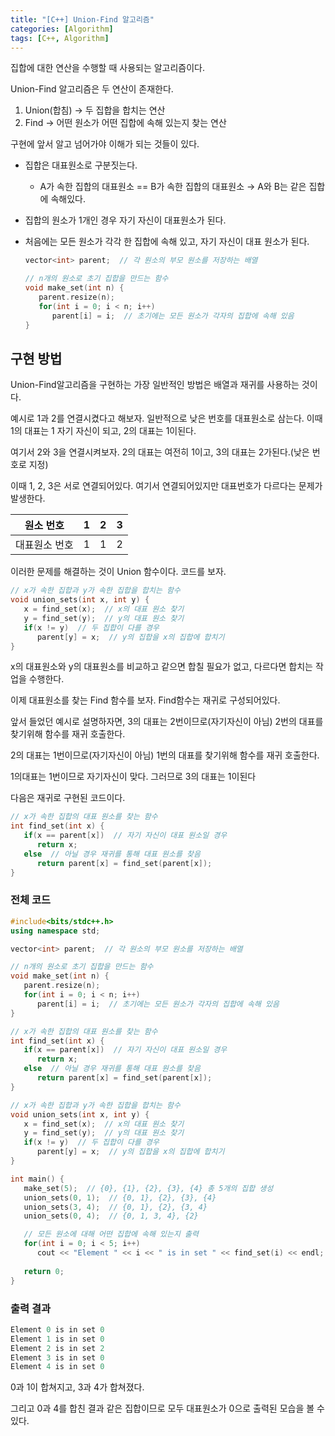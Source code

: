 ```yaml
---
title: "[C++] Union-Find 알고리즘"
categories: [Algorithm]
tags: [C++, Algorithm]
---
```


집합에 대한 연산을 수행할 때 사용되는 알고리즘이다.

Union-Find 알고리즘은 두 연산이 존재한다.

1. Union(합침) → 두 집합을 합치는 연산
2. Find → 어떤 원소가 어떤 집합에 속해 있는지 찾는 연산

구현에 앞서 알고 넘어가야 이해가 되는 것들이 있다.

- 집합은 대표원소로 구분짓는다.
    - A가 속한 집합의 대표원소 == B가 속한 집합의 대표원소 → A와 B는 같은 집합에 속해있다.
- 집합의 원소가 1개인 경우 자기 자신이 대표원소가 된다.
- 처음에는 모든 원소가 각각 한 집합에 속해 있고, 자기 자신이 대표 원소가 된다.
    
    ```cpp
    vector<int> parent;  // 각 원소의 부모 원소를 저장하는 배열
    
    // n개의 원소로 초기 집합을 만드는 함수
    void make_set(int n) {
       parent.resize(n);
       for(int i = 0; i < n; i++)
          parent[i] = i;  // 초기에는 모든 원소가 각자의 집합에 속해 있음
    }
    ```
    

## 구현 방법

Union-Find알고리즘을 구현하는 가장 일반적인 방법은 배열과 재귀를 사용하는 것이다.

예시로 1과 2를 연결시켰다고 해보자. 일반적으로 낮은 번호를 대표원소로 삼는다. 이때 1의 대표는 1 자기 자신이 되고, 2의 대표는 1이된다.

여기서 2와 3을 연결시켜보자. 2의 대표는 여전히 1이고, 3의 대표는 2가된다.(낮은 번호로 지정)

이때 1, 2, 3은 서로 연결되어있다. 여기서 연결되어있지만 대표번호가 다르다는 문제가 발생한다. 

| 원소 번호 | 1 | 2 | 3 |
| --- | --- | --- | --- |
| 대표원소 번호 | 1 | 1 | 2 |

이러한 문제를 해결하는 것이 Union 함수이다. 코드를 보자.

```cpp
// x가 속한 집합과 y가 속한 집합을 합치는 함수
void union_sets(int x, int y) {
   x = find_set(x);  // x의 대표 원소 찾기
   y = find_set(y);  // y의 대표 원소 찾기
   if(x != y)  // 두 집합이 다를 경우
      parent[y] = x;  // y의 집합을 x의 집합에 합치기
}
```

x의 대표원소와 y의 대표원소를 비교하고 같으면 합칠 필요가 없고, 다르다면 합치는 작업을 수행한다. 

이제 대표원소를 찾는 Find 함수를 보자. Find함수는 재귀로 구성되어있다. 

앞서 들었던 예시로 설명하자면, 3의 대표는 2번이므로(자기자신이 아님) 2번의 대표를 찾기위해 함수를 재귀 호출한다. 

2의 대표는 1번이므로(자기자신이 아님) 1번의 대표를 찾기위해 함수를 재귀 호출한다.

1의대표는 1번이므로 자기자신이 맞다. 그러므로 3의 대표는 1이된다

다음은 재귀로 구현된 코드이다.

```cpp
// x가 속한 집합의 대표 원소를 찾는 함수
int find_set(int x) {
   if(x == parent[x])  // 자기 자신이 대표 원소일 경우
      return x;
   else  // 아닐 경우 재귀를 통해 대표 원소를 찾음
      return parent[x] = find_set(parent[x]);
}
```

### 전체 코드

```cpp
#include<bits/stdc++.h>
using namespace std;

vector<int> parent;  // 각 원소의 부모 원소를 저장하는 배열

// n개의 원소로 초기 집합을 만드는 함수
void make_set(int n) {
   parent.resize(n);
   for(int i = 0; i < n; i++)
      parent[i] = i;  // 초기에는 모든 원소가 각자의 집합에 속해 있음
}

// x가 속한 집합의 대표 원소를 찾는 함수
int find_set(int x) {
   if(x == parent[x])  // 자기 자신이 대표 원소일 경우
      return x;
   else  // 아닐 경우 재귀를 통해 대표 원소를 찾음
      return parent[x] = find_set(parent[x]);
}

// x가 속한 집합과 y가 속한 집합을 합치는 함수
void union_sets(int x, int y) {
   x = find_set(x);  // x의 대표 원소 찾기
   y = find_set(y);  // y의 대표 원소 찾기
   if(x != y)  // 두 집합이 다를 경우
      parent[y] = x;  // y의 집합을 x의 집합에 합치기
}

int main() {
   make_set(5);  // {0}, {1}, {2}, {3}, {4} 총 5개의 집합 생성
   union_sets(0, 1);  // {0, 1}, {2}, {3}, {4}
   union_sets(3, 4);  // {0, 1}, {2}, {3, 4}
   union_sets(0, 4);  // {0, 1, 3, 4}, {2}

   // 모든 원소에 대해 어떤 집합에 속해 있는지 출력
   for(int i = 0; i < 5; i++)
      cout << "Element " << i << " is in set " << find_set(i) << endl;
   
   return 0;
}
```

### 출력 결과

```cpp
Element 0 is in set 0
Element 1 is in set 0
Element 2 is in set 2
Element 3 is in set 0
Element 4 is in set 0
```

0과 1이 합쳐지고, 3과 4가 합쳐졌다.

그리고 0과 4를 합친 결과 같은 집합이므로 모두 대표원소가 0으로 출력된 모습을 볼 수 있다.